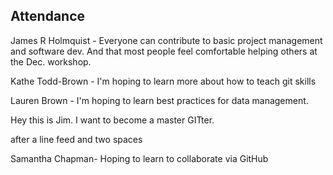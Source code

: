 ## Attendance

James R Holmquist - Everyone can contribute to basic project management and software dev. And that most people feel comfortable helping others at the Dec. workshop.

Kathe Todd-Brown - I'm hoping to learn more about how to teach git skills

Lauren Brown - I'm hoping to learn best practices for data management.  

Hey this is Jim.  I want to become a master GITter. 

  after a line feed and two spaces

Samantha Chapman- Hoping to learn to collaborate via GitHub

